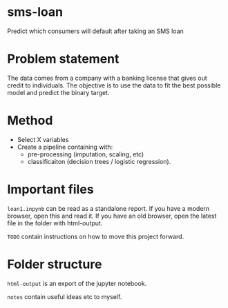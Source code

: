 # sms-loan

Predict which consumers will default after taking an SMS loan

# Problem statement

The data comes from a company with a banking license that gives out credit to individuals. The objective is to use the data to fit the best possible model and predict the binary target.

# Method

* Select X variables
* Create a pipeline containing with:
  * pre-processing (imputation, scaling, etc)
  * classificaiton (decision trees / logistic regression).

# Important files

`loan1.inpynb` can be read as a standalone report. If you have a modern browser, open this and read it. If you have an old browser, open the latest file in the folder with html-output.

`TODO` contain instructions on how to move this project forward.

# Folder structure

`html-output` is an export of the jupyter notebook.

`notes` contain useful ideas etc to myself.
